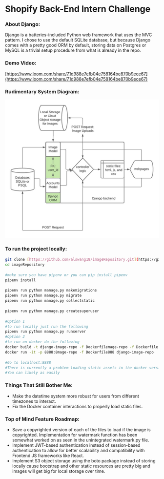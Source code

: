 # Shopify Back-End Intern Challenge

### About Django:
Django is a batteries-included Python web framework that uses the MVC pattern. I chose to use the default SQLite database, but because Django comes with a pretty good ORM by default, storing data on Postgres or MySQL is a trivial setup procedure from what is already in the repo. 

### Demo Video:

[https://www.loom.com/share/71d988e7efb04e758164be870b9ece67](https://www.loom.com/share/71d988e7efb04e758164be870b9ece67)

### Rudimentary **System Diagram:**

![image_repo_challenge.jpeg](image_repo_challenge.jpeg)

### To run the project locally:

```bash
git clone [https://github.com/alswang18/imageRepository.git](https://github.com/alswang18/imageRepository.git)
cd imageRepository

#make sure you have pipenv or you can pip install pipenv
pipenv install

pipenv run python manage.py makemigrations
pipenv run python manage.py migrate
pipenv run python manage.py collectstatic

pipenv run python manage.py createsuperuser

#Option 1
#to run locally just run the following
pipenv run python manage.py runserver
#Option 2
#to run on docker do the following
docker build -t django-image-repo -f Dockerfilemage-repo -f Dockerfile .
docker run -it -p 8888:8mage-repo -f Dockerfile888 django-image-repo

#Go to localhost:8888
#There is currently a problem loading static assets in the docker version.
#You can likely as easily 
```

### **Things That Still Bother Me:**

- Make the datetime system more robust for users from different timezones to interact.
- Fix the Docker container interactions to properly load static files.

### Top of Mind **Feature Roadmap:**

- Save a copyrighted version of each of the files to load if the image is copyrighted. Implementation for watermark function has been somewhat worked on as seen in the unintegrated watermark.py file.
- Implement JWT-based authentication instead of session-based authentication to allow for better scalability and compatibility with Frontend JS frameworks like React.
- Implement S3 object storage using the boto package instead of storing locally cause bootstrap and other static resources are pretty big and images will get big for local storage over time.
